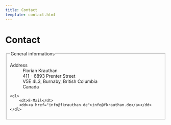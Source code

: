 ```yaml
---
title: Contact
template: contact.html
---
```

# Contact

<fieldset>
	<legend>General informations</legend>
	<dl>
		<dt>Address</dt>
		<dd>Florian Krauthan</dd>
		<dd>411 - 6893 Prenter Street</dd>
		<dd>V5E 4L3, Burnaby, British Columbia</dd>
		<dd>Canada</dd>
	</dl>
	
	<dl>
		<dt>E-Mail</dt>
		<dd><a href="info@fkrauthan.de">info@fkrauthan.de</a></dd>
	</dl>
</fieldset>
